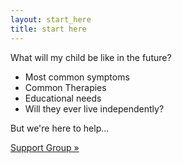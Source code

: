 ```yaml
---
layout: start_here
title: start here
---
```


What will my child be like in the future?

 * Most common symptoms
 * Common Therapies
 * Educational needs
 * Will they ever live independently?

 But we're here to help...

<a href='support.html' class='btn btn-primary'>Support Group &raquo;</a>